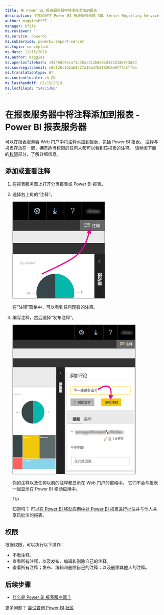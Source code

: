 ```yaml
---
title: 在 Power BI 报表服务器中将注释添加到报表
description: 了解如何在 Power BI 报表服务器或 SQL Server Reporting Services 报表服务器上将注释添加到 的 Power BI 或分页报表。
author: maggiesMSFT
manager: kfile
ms.reviewer: ''
ms.service: powerbi
ms.subservice: powerbi-report-server
ms.topic: conceptual
ms.date: 11/15/2018
ms.author: maggies
ms.openlocfilehash: 14540dc9ecaf1c3baa513b6e8cd12323de973d3d
ms.sourcegitcommit: c8c126c1b2ab4527a16a4fb8f5208e0f7fa5ff5a
ms.translationtype: HT
ms.contentlocale: zh-CN
ms.lasthandoff: 01/15/2019
ms.locfileid: "54275360"
---
```

# <a name="add-comments-to-a-report-in-a-report-server---power-bi-report-server"></a>在报表服务器中将注释添加到报表 - Power BI 报表服务器
可以在报表服务器 Web 门户中将注释添加到报表，包括 Power BI 报表。 注释与报表存放在一起，拥有适当权限的任何人都可以看到该报表的注释。 请参阅下面的[权限](#permissions)部分，了解详细信息。

## <a name="add-or-view-comments"></a>添加或查看注释
1. 在报表服务器上打开分页报表或 Power BI 报表。
2. 选择右上角的“注释”。
   
    ![选择注释](media/add-comments/report-server-web-portal-comments-button.png)
   
    在“注释”窗格中，可以看到任何现有的注释。
3. 编写注释，然后选择“发布注释”。
   
    ![发布注释](media/add-comments/report-server-web-portal-comments-pane.png)
   
    你的注释以及任何以前的注释都显示在 Web 门户的窗格中。 它们不会与报表一起显示在 Power BI 移动应用中。
   
   > [!TIP]
   > 知道吗？ 可以[在 Power BI 移动应用中对 Power BI 报表进行批注](../consumer/mobile/mobile-annotate-and-share-a-tile-from-the-mobile-apps.md)并与他人共享已批注的报表。
   > 
   > 

## <a name="permissions"></a>权限
根据权限，可以执行以下操作：

* 不看注释。
* 查看所有注释，以及发布、编辑和删除自己的注释。
* 查看所有注释；发布、编辑和删除自己的注释；以及删除其他人的注释。

## <a name="next-steps"></a>后续步骤
* [什么是 Power BI 报表服务器？](get-started.md)  

更多问题？ [尝试咨询 Power BI 社区](https://community.powerbi.com/)

